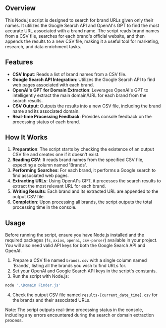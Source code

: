 ## Overview

This Node.js script is designed to search for brand URLs given only their names. It utilizes the Google Search API and OpenAI's GPT to find the most accurate URL associated with a brand name. The script reads brand names from a CSV file, searches for each brand's official website, and then appends the results to a new CSV file, making it a useful tool for marketing, research, and data enrichment tasks.

## Features

- **CSV Input**: Reads a list of brand names from a CSV file.
- **Google Search API Integration**: Utilizes the Google Search API to find web pages associated with each brand.
- **OpenAI's GPT for Domain Extraction**: Leverages OpenAI's GPT to intelligently extract the main domain/URL for each brand from the search results.
- **CSV Output**: Outputs the results into a new CSV file, including the brand name and its associated domain.
- **Real-time Processing Feedback**: Provides console feedback on the processing status of each brand.

## How It Works

1. **Preparation**: The script starts by checking the existence of an output CSV file and creates one if it doesn't exist.
2. **Reading CSV**: It reads brand names from the specified CSV file, expecting a column named 'Brands'.
3. **Performing Searches**: For each brand, it performs a Google search to find associated web pages.
4. **Extracting URLs**: Using OpenAI's GPT, it processes the search results to extract the most relevant URL for each brand.
5. **Writing Results**: Each brand and its extracted URL are appended to the output CSV file.
6. **Completion**: Upon processing all brands, the script outputs the total processing time in the console.

## Usage

Before running the script, ensure you have Node.js installed and the required packages (`fs`, `axios`, `openai`, `csv-parser`) available in your project. You will also need valid API keys for both the Google Search API and OpenAI.

1. Prepare a CSV file named `brands.csv` with a single column named 'Brands', listing all the brands you wish to find URLs for.
2. Set your OpenAI and Google Search API keys in the script's constants.
3. Run the script with Node.js:

```bash
node '.\Domain Finder.js'
```

4. Check the output CSV file named `results-[current_date_time].csv` for the brands and their associated URLs.

Note: The script outputs real-time processing status in the console, including any errors encountered during the search or domain extraction process.
